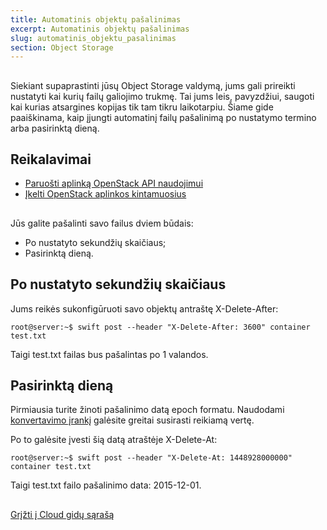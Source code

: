 ```yaml
---
title: Automatinis objektų pašalinimas
excerpt: Automatinis objektų pašalinimas
slug: automatinis_objektu_pasalinimas
section: Object Storage
---
```



## 
Siekiant supaprastinti jūsų Object Storage valdymą, jums gali prireikti nustatyti kai kurių failų galiojimo trukmę.
Tai jums leis, pavyzdžiui, saugoti kai kurias atsargines kopijas tik tam tikru laikotarpiu.
Šiame gide paaiškinama, kaip įjungti automatinį failų pašalinimą po nustatymo termino arba pasirinktą dieną.


## Reikalavimai

- [Paruošti aplinką OpenStack API naudojimui]({legacy}1851)
- [Įkelti OpenStack aplinkos kintamuosius]({legacy}1852)




## 
Jūs galite pašalinti savo failus dviem būdais:

- Po nustatyto sekundžių skaičiaus;
- Pasirinktą dieną.




## Po nustatyto sekundžių skaičiaus
Jums reikės sukonfigūruoti savo objektų antraštę X-Delete-After:


```
root@server:~$ swift post --header "X-Delete-After: 3600" container test.txt
```


Taigi test.txt failas bus pašalintas po 1 valandos.


## Pasirinktą dieną
Pirmiausia turite žinoti pašalinimo datą epoch formatu.
Naudodami [konvertavimo įrankį](http://www.epochconverter.com/) galėsite greitai susirasti reikiamą vertę.

Po to galėsite įvesti šią datą atraštėje X-Delete-At:


```
root@server:~$ swift post --header "X-Delete-At: 1448928000000" container test.txt
```


Taigi test.txt failo pašalinimo data: 2015-12-01.


## 
[Grįžti į Cloud gidų sąrašą]({legacy}1785)

